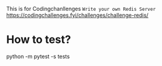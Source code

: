 This is for Codingchanllenges `Write your own Redis Server`
https://codingchallenges.fyi/challenges/challenge-redis/

# How to test?
python -m pytest -s tests
